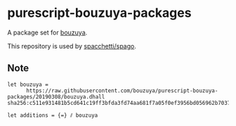 # purescript-bouzuya-packages

A package set for [bouzuya](https://github.com/bouzuya).

This repository is used by [spacchetti/spago][].

## Note

```
let bouzuya =
      https://raw.githubusercontent.com/bouzuya/purescript-bouzuya-packages/20190308/bouzuya.dhall sha256:c511e931481b5cd641c19ff3bfda3fd74aa681f7a05f0ef3956bd056962b7037

let additions = {=} ⫽ bouzuya
```

[spacchetti/spacchetti]: https://github.com/spacchetti/spacchetti
[spacchetti/spago]: https://github.com/spacchetti/spago
